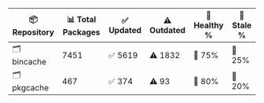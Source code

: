 | 📦 Repository | 📊 Total Packages | ✅ Updated | ⚠️ Outdated | 💚 Healthy % | 🔴 Stale % |
|---------------|-------------------|------------|-------------|-------------|------------|
| 🗂️ bincache | 7451 | ✅ 5619 | ⚠️ 1832 | 💚 75% | 🔴 25% |
| 🗂️ pkgcache | 467 | ✅ 374 | ⚠️ 93 | 💚 80% | 🔴 20% |

